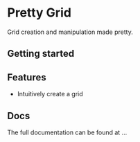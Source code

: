 # Pretty Grid

Grid creation and manipulation made pretty.

## Getting started

## Features

-   Intuitively create a grid

## Docs

The full documentation can be found at ...
